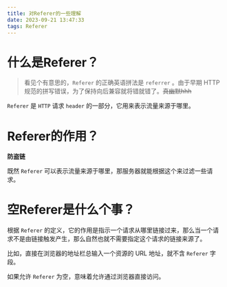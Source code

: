 ```yaml
---
title: 对Referer的一些理解
date: 2023-09-21 13:47:33
tags: Referer
---
```




# 什么是Referer？

> 看见个有意思的，`Referer` 的正确英语拼法是 `referrer` 。由于早期 HTTP 规范的拼写错误，为了保持向后兼容就将错就错了。~~真幽默hhh~~

`Referer` 是 `HTTP` 请求 `header` 的一部分，它用来表示流量来源于哪里。



# Referer的作用？

**防盗链**

既然 `Referer` 可以表示流量来源于哪里，那服务器就能根据这个来过滤一些请求。



# 空Referer是什么个事？

根据 `Referer` 的定义，它的作用是指示一个请求从哪里链接过来，那么当一个请求不是由链接触发产生，那么自然也就不需要指定这个请求的链接来源了。

比如，直接在浏览器的地址栏总输入一个资源的 URL 地址，就不含 `Referer` 字段。

如果允许 `Referer` 为空，意味着允许通过浏览器直接访问。

### 



